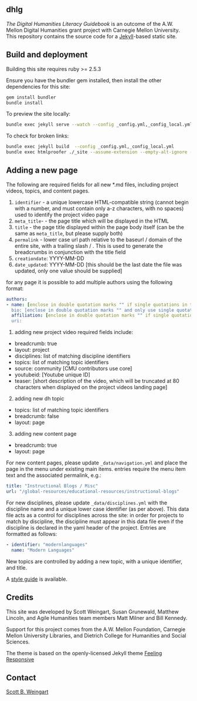## dhlg

_The Digital Humanities Literacy Guidebook_ is an outcome of the A.W. Mellon Digital Humanities grant project with Carnegie Mellon University.
This repository contains the source code for a [Jekyll](https://jekyllrb.com)-based static site.

## Build and deployment

Building this site requires ruby >= 2.5.3

Ensure you have the bundler gem installed, then install the other dependencies for this site:

```sh
gem install bundler
bundle install
```

To preview the site locally:

```sh
bundle exec jekyll serve --watch --config _config.yml,_config_local.yml
```

To check for broken links:

```sh
bundle exec jekyll build  --config _config.yml,_config_local.yml
bundle exec htmlproofer ./_site --assume-extension --empty-alt-ignore --timeframe '30d' --allow-hash-href
```

## Adding a new page

The following are required fields for all new *.md files, including project videos, topics, and content pages.

1. `identifier` - a unique lowercase HTML-compatible string (cannot begin with a number, and must contain only a-z characters, with no spaces) used to identify the project video page
2. `meta_title`- - the page title which will be displayed in the HTML <head>
3. `title` - the page title displayed within the page body itself (can be the same as `meta_title`, but please supply both)
4. `permalink` - lower case url path relative to the baseurl / domain of the entire site, with a trailing slash / . This is used to generate the breadcrumbs in conjunction with the title field
5. `creationdate`: YYYY-MM-DD
6. `date_updated`: YYYY-MM-DD [this should be the last date the file was updated, only one value should be supplied]

for any page it is possible to add multiple authors using the following format:

```yaml
authors:
- name: [enclose in double quotation marks "" if single quotations in the text ']
  bio: [enclose in double quotation marks "" and only use single quotations in the text ']
  affiliation: [enclose in double quotation marks "" if single quotations in the text ']
  uri:
```

1. adding new project video
  required fields include:
  - breadcrumb: true
  - layout: project
  - disciplines: list of matching discipline identifiers
  - topics: list of matching topic identifiers
  - source: community [CMU contributors use core]
  - youtubeid: [Youtube unique ID]
  - teaser: [short description of the video, which will be truncated at 80 characters when displayed on the project videos landing page]
2. adding new dh topic
  - topics: list of matching topic identifiers
  - breadcrumb: false
  - layout: page
3. adding new content page
  - breadcrumb: true
  - layout: page

For new content pages, please update `_data/navigation.yml` and place the page in the menu under existing main items. entries require the menu item text and the associated permalink, e.g.:

```yaml
title: "Instructional Blogs / Misc"
url: "/global-resources/educational-resources/instructional-blogs"
```

For new disciplines, please update `_data/disciplines.yml` with the discipline name and a unique lower case identifier (as per above). This data file acts as a control for disciplines across the site: in order for projects to match by discipline, the discipline must appear in this data file even if the discipline is declared in the yaml header of the project. Entries are formatted as follows:

```yaml
- identifier: "modernlanguages"
  name: "Modern Languages"
```

New topics are controlled by adding a new topic, with a unique identifier, and title.

A [style guide](https://cmu-lib.github.io/dhlg/style/) is available.

## Credits

This site was developed by Scott Weingart, Susan Grunewald, Matthew Lincoln, and Agile Humanities team members Matt Milner and Bill Kennedy.

Support for this project comes from the A.W. Mellon Foundation, Carnegie Mellon University Libraries, and Dietrich College for Humanities and Social Sciences.

The theme is based on the openly-licensed Jekyll theme [Feeling Responsive](https://github.com/Phlow/feeling-responsive)

## Contact

[Scott B. Weingart](https://library.cmu.edu/about/people/scott-weingart)
